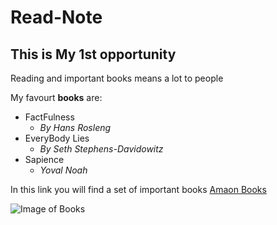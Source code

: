 # Read-Note

## This is My 1st opportunity

Reading and important books means a lot to people

My favourt **books** are:
* FactFulness
  * *By Hans Rosleng*
* EveryBody Lies
  * *By Seth Stephens-Davidowitz*
* Sapience
  * *Yoval Noah*
  
In this link you will find a set of important books [Amaon Books](https://www.amazon.com/Factfulness-Reasons-World-Things-Better-ebook/dp/B0756J1LLV/ref=sr_1_1?crid=JIWU98KIM202&dchild=1&keywords=factfulness&qid=1619954792&s=digital-text&sprefix=Fact%2Cdigital-text%2C333&sr=1-1)

![Image of Books](https://d2r68eeixpqexd.cloudfront.net/41fd2ced63aa8d47a3142fa4cd46849b.jpg)
